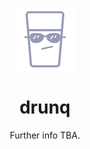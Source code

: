 <p align="center"><img src="assets/logo.png" alt="Karantenehjelpen Logo" height="100px" /></p>
<h1 align="center">
  drunq
</h1>
<p align="center">
  Further info TBA. 
</p>
